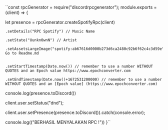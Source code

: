 ``const rpcGenerator = require("discordrpcgenerator");
module.exports = (client) => {


  let presence = rpcGenerator.createSpotifyRpc(client)

    .setDetails("RPC Spotify") // Music Name

    .setState("Uunkn0wnN") // Artist

    .setAssetsLargeImage("spotify:ab67616d0000b273d6ca2480c92b6f62c4c3d59e")// Go to Readme.md


    .setStartTimestamp(Date.now()) // remember to use a number WITHOUT QUOTES and an Epoch value https://www.epochconverter.com

    .setEndTimestamp(Date.now()+1672531200000) // remember to use a number WITHOUT QUOTES and an [Epoch value] (https://www.epochconverter.com)



  console.log(presence.toDiscord())


  client.user.setStatus("dnd");


  client.user.setPresence(presence.toDiscord()).catch(console.error);

  console.log(("BERHASIL MENYALAKAN RPC !"))
}``
